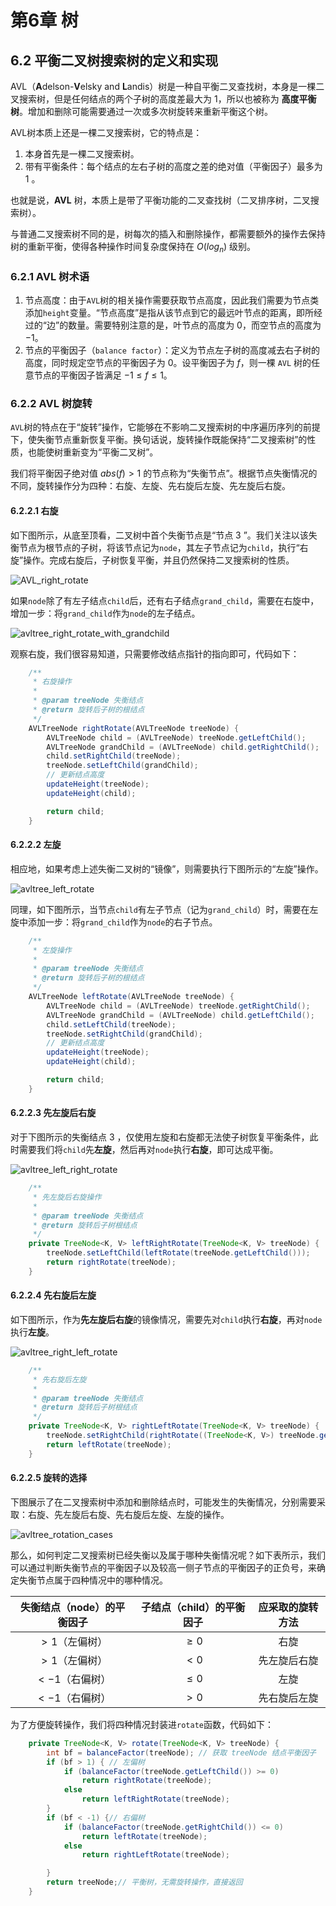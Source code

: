 # 第6章 树

## 6.2 平衡二叉树搜索树的定义和实现

AVL（**A**delson-**V**elsky and **L**andis）树是一种自平衡二叉查找树，本身是一棵二叉搜索树，但是任何结点的两个子树的高度差最大为 $1$，所以也被称为 **高度平衡树**。增加和删除可能需要通过一次或多次树旋转来重新平衡这个树。

AVL树本质上还是一棵二叉搜索树，它的特点是：

1. 本身首先是一棵二叉搜索树。
2. 带有平衡条件：每个结点的左右子树的高度之差的绝对值（平衡因子）最多为 $1$ 。

也就是说，**AVL** 树，本质上是带了平衡功能的二叉查找树（二叉排序树，二叉搜索树）。

与普通二叉搜索树不同的是，树每次的插入和删除操作，都需要额外的操作去保持树的重新平衡，使得各种操作时间复杂度保持在 $O(log_n)$ 级别。

### 6.2.1 AVL 树术语

1. 节点高度：由于`AVL`树的相关操作需要获取节点高度，因此我们需要为节点类添加`height`变量。“节点高度”是指从该节点到它的最远叶节点的距离，即所经过的“边”的数量。需要特别注意的是，叶节点的高度为 $0$，而空节点的高度为 $-1$。
2. 节点的平衡因子（`balance factor`）：定义为节点左子树的高度减去右子树的高度，同时规定空节点的平衡因子为 $0$。设平衡因子为 $f$，则一棵 `AVL` 树的任意节点的平衡因子皆满足 $-1 \leq f \leq 1$。

### 6.2.2 AVL 树旋转

`AVL`树的特点在于“旋转”操作，它能够在不影响二叉搜索树的中序遍历序列的前提下，使失衡节点重新恢复平衡。换句话说，旋转操作既能保持“二叉搜索树”的性质，也能使树重新变为“平衡二叉树”。

我们将平衡因子绝对值 $abs(f)>1$ 的节点称为“失衡节点”。根据节点失衡情况的不同，旋转操作分为四种：右旋、左旋、先右旋后左旋、先左旋后右旋。

#### 6.2.2.1 右旋

如下图所示，从底至顶看，二叉树中首个失衡节点是“节点 $3$ ”。我们关注以该失衡节点为根节点的子树，将该节点记为`node`，其左子节点记为`child`，执行“右旋”操作。完成右旋后，子树恢复平衡，并且仍然保持二叉搜索树的性质。

![AVL_right_rotate](../../../src/main/resources/images/AVL_right_rotate.gif)

如果`node`除了有左子结点`child`后，还有右子结点`grand_child`，需要在右旋中，增加一步：将`grand_child`作为`node`的左子结点。

![avltree_right_rotate_with_grandchild](../../../src/main/resources/images/avltree_right_rotate_with_grandchild.png)

观察右旋，我们很容易知道，只需要修改结点指针的指向即可，代码如下：

```java
    /**
     * 右旋操作
     * 
     * @param treeNode 失衡结点
     * @return 旋转后子树的根结点
     */
    AVLTreeNode rightRotate(AVLTreeNode treeNode) {
        AVLTreeNode child = (AVLTreeNode) treeNode.getLeftChild();
        AVLTreeNode grandChild = (AVLTreeNode) child.getRightChild();
        child.setRightChild(treeNode);
        treeNode.setLeftChild(grandChild);
        // 更新结点高度
        updateHeight(treeNode);
        updateHeight(child);

        return child;
    }
```

#### 6.2.2.2 左旋

相应地，如果考虑上述失衡二叉树的“镜像”，则需要执行下图所示的“左旋”操作。

![avltree_left_rotate](../../../src/main/resources/images/avltree_left_rotate.png)

同理，如下图所示，当节点`child`有左子节点（记为`grand_child`）时，需要在左旋中添加一步：将`grand_child`作为`node`的右子节点。

```java
    /**
     * 左旋操作
     * 
     * @param treeNode 失衡结点
     * @return 旋转后子树的根结点
     */
    AVLTreeNode leftRotate(AVLTreeNode treeNode) {
        AVLTreeNode child = (AVLTreeNode) treeNode.getRightChild();
        AVLTreeNode grandChild = (AVLTreeNode) child.getLeftChild();
        child.setLeftChild(treeNode);
        treeNode.setRightChild(grandChild);
        // 更新结点高度
        updateHeight(treeNode);
        updateHeight(child);

        return child;
    }
```

#### 6.2.2.3 先左旋后右旋

对于下图所示的失衡结点 $3$ ，仅使用左旋和右旋都无法使子树恢复平衡条件，此时需要我们将`child`先**左旋**，然后再对`node`执行**右旋**，即可达成平衡。

![avltree_left_right_rotate](../../../src/main/resources/images/avltree_left_right_rotate.png)

```java
    /**
     * 先左旋后右旋操作
     * 
     * @param treeNode 失衡结点
     * @return 旋转后子树根结点
     */
    private TreeNode<K, V> leftRightRotate(TreeNode<K, V> treeNode) {
        treeNode.setLeftChild(leftRotate(treeNode.getLeftChild()));
        return rightRotate(treeNode);
    }
```

#### 6.2.2.4 先右旋后左旋

如下图所示，作为**先左旋后右旋**的镜像情况，需要先对`child`执行**右旋**，再对`node`执行**左旋**。

![avltree_right_left_rotate](../../../src/main/resources/images/avltree_right_left_rotate.png)

```java
    /**
     * 先右旋后左旋
     * 
     * @param treeNode 失衡结点
     * @return 旋转后子树根结点
     */
    private TreeNode<K, V> rightLeftRotate(TreeNode<K, V> treeNode) {
        treeNode.setRightChild(rightRotate((TreeNode<K, V>) treeNode.getRightChild()));
        return leftRotate(treeNode);
    }
```

#### 6.2.2.5 旋转的选择

下图展示了在二叉搜索树中添加和删除结点时，可能发生的失衡情况，分别需要采取：右旋、先左旋后右旋、先右旋后左旋、左旋的操作。

![avltree_rotation_cases](../../../src/main/resources/images/avltree_rotation_cases.png)

那么，如何判定二叉搜索树已经失衡以及属于哪种失衡情况呢？如下表所示，我们可以通过判断失衡节点的平衡因子以及较高一侧子节点的平衡因子的正负号，来确定失衡节点属于四种情况中的哪种情况。

|失衡结点（node）的平衡因子|子结点（child）的平衡因子|应采取的旋转方法|
|:-:|:-:|:-:|
| $>1$（左偏树）| $\geq 0$ |右旋|
| $>1$（左偏树）| $< 0$ |先左旋后右旋|
| $<-1$（右偏树）| $\leq 0$ |左旋|
| $<-1$（右偏树）| $> 0$ |先右旋后左旋|

为了方便旋转操作，我们将四种情况封装进`rotate`函数，代码如下：

```java
    private TreeNode<K, V> rotate(TreeNode<K, V> treeNode) {
        int bf = balanceFactor(treeNode); // 获取 treeNode 结点平衡因子
        if (bf > 1) { // 左偏树
            if (balanceFactor(treeNode.getLeftChild()) >= 0)
                return rightRotate(treeNode);
            else
                return leftRightRotate(treeNode);
        }
        if (bf < -1) {// 右偏树
            if (balanceFactor(treeNode.getRightChild()) <= 0)
                return leftRotate(treeNode);
            else
                return rightLeftRotate(treeNode);

        }
        return treeNode;// 平衡树，无需旋转操作，直接返回
    }
```
